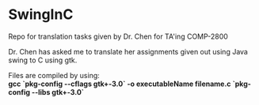 # SwingInC
Repo for translation tasks given by Dr. Chen for TA'ing COMP-2800

Dr. Chen has asked me to translate her assignments given out using Java swing to C using gtk.

Files are compiled by using: <br>
<b>gcc \`pkg-config --cflags gtk+-3.0\` -o executableName filename.c \`pkg-config --libs gtk+-3.0\`</b>
